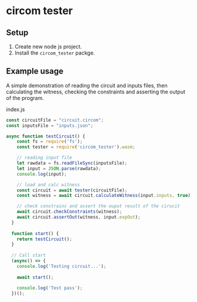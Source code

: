 # circom tester
## Setup
1. Create new node js project.
2. Install the `circom_tester` packge.

## Example usage

A simple demonstration of reading the circuit and inputs files, then calculating the witness, checking the constraints and asserting the output of the program.

index.js
``` index.js
const circuitFile = "circuit.circom";
const inputsFile = "inputs.json";

async function testCircuit() {
    const fs = require('fs');
    const tester = require('circom_tester').wasm;

    // reading input file
    let rawdata = fs.readFileSync(inputsFile);
    let input = JSON.parse(rawdata);
    console.log(input);

    // load and calc witness
    const circuit = await tester(circuitFile);
    const witness = await circuit.calculateWitness(input.inputs, true);

    // check constrains and assert the ouput result of the cirucit
    await circuit.checkConstraints(witness);
    await circuit.assertOut(witness, input.expOut);
  }
  
  function start() {
    return testCircuit();
  }
  
  // Call start
  (async() => {
    console.log('Testing circuit...');
  
    await start();
    
    console.log('Test pass');
  })();
```
